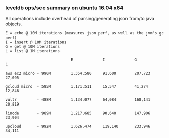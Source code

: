 ### leveldb ops/sec summary on ubuntu 16.04 x64

All operations include overhead of parsing/generating json from/to java objects.
```
E = echo @ 10M iterations (measures json perf, as well as the jvm's gc perf)
I = insert @ 10M iterations
G = get @ 10M iterations
L = list @ 1M iterations
```

```
                             E             I             G             L

aws ec2 micro - 990M         1,354,580     91,600        207,723       27,095

gcloud micro  - 585M         1,171,511     15,547        41,274        12,846

vultr         - 488M         1,134,077     64,084        168,141       20,819

linode        - 989M         1,217,685     90,640        147,906       23,904

upcloud       - 992M         1,626,474     119,140       233,946       34,111
```

